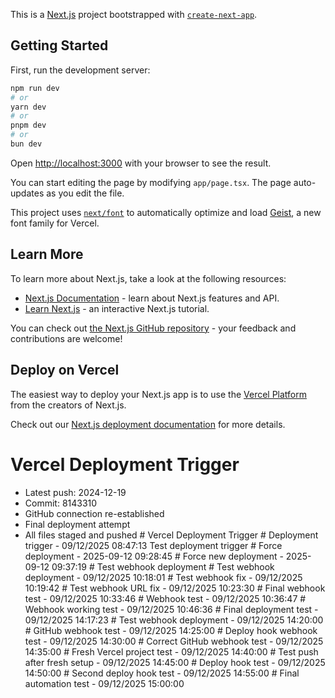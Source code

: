 This is a [Next.js](https://nextjs.org) project bootstrapped with [`create-next-app`](https://nextjs.org/docs/app/api-reference/cli/create-next-app).

## Getting Started

First, run the development server:

```bash
npm run dev
# or
yarn dev
# or
pnpm dev
# or
bun dev
```

Open [http://localhost:3000](http://localhost:3000) with your browser to see the result.

You can start editing the page by modifying `app/page.tsx`. The page auto-updates as you edit the file.

This project uses [`next/font`](https://nextjs.org/docs/app/building-your-application/optimizing/fonts) to automatically optimize and load [Geist](https://vercel.com/font), a new font family for Vercel.

## Learn More

To learn more about Next.js, take a look at the following resources:

- [Next.js Documentation](https://nextjs.org/docs) - learn about Next.js features and API.
- [Learn Next.js](https://nextjs.org/learn) - an interactive Next.js tutorial.

You can check out [the Next.js GitHub repository](https://github.com/vercel/next.js) - your feedback and contributions are welcome!

## Deploy on Vercel

The easiest way to deploy your Next.js app is to use the [Vercel Platform](https://vercel.com/new?utm_medium=default-template&filter=next.js&utm_source=create-next-app&utm_campaign=create-next-app-readme) from the creators of Next.js.

Check out our [Next.js deployment documentation](https://nextjs.org/docs/app/building-your-application/deploying) for more details.

# Vercel Deployment Trigger
- Latest push: 2024-12-19
- Commit: 8143310
- GitHub connection re-established
- Final deployment attempt
- All files staged and pushed
#   V e r c e l   D e p l o y m e n t   T r i g g e r 
 
 #   D e p l o y m e n t   t r i g g e r   -   0 9 / 1 2 / 2 0 2 5   0 8 : 4 7 : 1 3  
 T e s t   d e p l o y m e n t   t r i g g e r  
 #   F o r c e   d e p l o y m e n t   -   2 0 2 5 - 0 9 - 1 2   0 9 : 2 8 : 4 5  
 #   F o r c e   n e w   d e p l o y m e n t   -   2 0 2 5 - 0 9 - 1 2   0 9 : 3 7 : 1 9  
 #   T e s t   w e b h o o k   d e p l o y m e n t  
 #   T e s t   w e b h o o k   d e p l o y m e n t   -   0 9 / 1 2 / 2 0 2 5   1 0 : 1 8 : 0 1  
 #   T e s t   w e b h o o k   f i x   -   0 9 / 1 2 / 2 0 2 5   1 0 : 1 9 : 4 2  
 #   T e s t   w e b h o o k   U R L   f i x   -   0 9 / 1 2 / 2 0 2 5   1 0 : 2 3 : 3 0  
 #   F i n a l   w e b h o o k   t e s t   -   0 9 / 1 2 / 2 0 2 5   1 0 : 3 3 : 4 6  
 #   W e b h o o k   t e s t   -   0 9 / 1 2 / 2 0 2 5   1 0 : 3 6 : 4 7  
 #   W e b h o o k   w o r k i n g   t e s t   -   0 9 / 1 2 / 2 0 2 5   1 0 : 4 6 : 3 6  
 #   F i n a l   d e p l o y m e n t   t e s t   -   0 9 / 1 2 / 2 0 2 5   1 4 : 1 7 : 2 3  
 #   T e s t   w e b h o o k   d e p l o y m e n t   -   0 9 / 1 2 / 2 0 2 5   1 4 : 2 0 : 0 0  
 #   G i t H u b   w e b h o o k   t e s t   -   0 9 / 1 2 / 2 0 2 5   1 4 : 2 5 : 0 0  
 #   D e p l o y   h o o k   w e b h o o k   t e s t   -   0 9 / 1 2 / 2 0 2 5   1 4 : 3 0 : 0 0  
 #   C o r r e c t   G i t H u b   w e b h o o k   t e s t   -   0 9 / 1 2 / 2 0 2 5   1 4 : 3 5 : 0 0  
 #   F r e s h   V e r c e l   p r o j e c t   t e s t   -   0 9 / 1 2 / 2 0 2 5   1 4 : 4 0 : 0 0  
 #   T e s t   p u s h   a f t e r   f r e s h   s e t u p   -   0 9 / 1 2 / 2 0 2 5   1 4 : 4 5 : 0 0  
 #   D e p l o y   h o o k   t e s t   -   0 9 / 1 2 / 2 0 2 5   1 4 : 5 0 : 0 0  
 #   S e c o n d   d e p l o y   h o o k   t e s t   -   0 9 / 1 2 / 2 0 2 5   1 4 : 5 5 : 0 0  
 #   F i n a l   a u t o m a t i o n   t e s t   -   0 9 / 1 2 / 2 0 2 5   1 5 : 0 0 : 0 0  
 